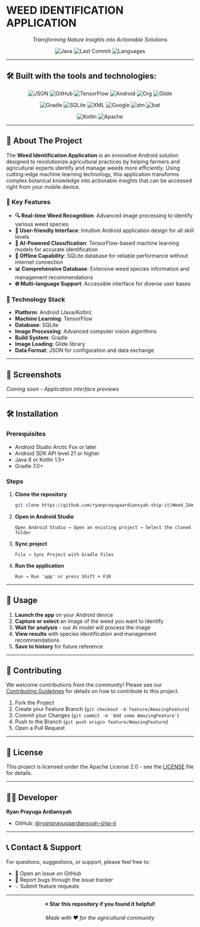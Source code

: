# WEED IDENTIFICATION APPLICATION

<div align="center">

*Transforming Nature Insights into Actionable Solutions*

![Java](https://img.shields.io/badge/java-100%25-blue?style=flat-square&logo=java)
![Last Commit](https://img.shields.io/badge/last_commit-today-green?style=flat-square)
![Languages](https://img.shields.io/badge/languages-1-lightgray?style=flat-square)

</div>

---

## 🛠️ Built with the tools and technologies:

<div align="center">

![JSON](https://img.shields.io/badge/JSON-000000?style=for-the-badge&logo=json&logoColor=white)
![GitHub](https://img.shields.io/badge/GitHub-181717?style=for-the-badge&logo=github&logoColor=white)
![TensorFlow](https://img.shields.io/badge/TensorFlow-FF6F00?style=for-the-badge&logo=tensorflow&logoColor=white)
![Android](https://img.shields.io/badge/Android-3DDC84?style=for-the-badge&logo=android&logoColor=white)
![Org](https://img.shields.io/badge/Org_Mode-77AA99?style=for-the-badge&logo=org&logoColor=white)
![Glide](https://img.shields.io/badge/Glide-4285F4?style=for-the-badge&logo=google&logoColor=white)

![Gradle](https://img.shields.io/badge/Gradle-02303A?style=for-the-badge&logo=gradle&logoColor=white)
![SQLite](https://img.shields.io/badge/SQLite-003B57?style=for-the-badge&logo=sqlite&logoColor=white)
![XML](https://img.shields.io/badge/XML-FF6600?style=for-the-badge&logo=xml&logoColor=white)
![Google](https://img.shields.io/badge/Google-4285F4?style=for-the-badge&logo=google&logoColor=white)
![dm](https://img.shields.io/badge/dm-2E8B57?style=for-the-badge)
![bat](https://img.shields.io/badge/bat-1E1E1E?style=for-the-badge)

![Kotlin](https://img.shields.io/badge/Kotlin-0095D5?style=for-the-badge&logo=kotlin&logoColor=white)
![Apache](https://img.shields.io/badge/Apache-D22128?style=for-the-badge&logo=apache&logoColor=white)

</div>

---

## 🌱 About The Project

The **Weed Identification Application** is an innovative Android solution designed to revolutionize agricultural practices by helping farmers and agricultural experts identify and manage weeds more efficiently. Using cutting-edge machine learning technology, this application transforms complex botanical knowledge into actionable insights that can be accessed right from your mobile device.

### 🎯 Key Features

- **🔍 Real-time Weed Recognition**: Advanced image processing to identify various weed species
- **📱 User-friendly Interface**: Intuitive Android application design for all skill levels  
- **🤖 AI-Powered Classification**: TensorFlow-based machine learning models for accurate identification
- **💾 Offline Capability**: SQLite database for reliable performance without internet connection
- **📊 Comprehensive Database**: Extensive weed species information and management recommendations
- **🌐 Multi-language Support**: Accessible interface for diverse user bases

### 🚀 Technology Stack

- **Platform**: Android (Java/Kotlin)
- **Machine Learning**: TensorFlow
- **Database**: SQLite  
- **Image Processing**: Advanced computer vision algorithms
- **Build System**: Gradle
- **Image Loading**: Glide library
- **Data Format**: JSON for configuration and data exchange

---

## 📸 Screenshots

*Coming soon - Application interface previews*

---

## 🛠️ Installation

### Prerequisites

- Android Studio Arctic Fox or later
- Android SDK API level 21 or higher
- Java 8 or Kotlin 1.5+
- Gradle 7.0+

### Steps

1. **Clone the repository**
   ```bash
   git clone https://github.com/ryanprayugaardiansyah-ship-it/Weed_Identification_Application.git
   ```

2. **Open in Android Studio**
   ```
   Open Android Studio → Open an existing project → Select the cloned folder
   ```

3. **Sync project**
   ```
   File → Sync Project with Gradle Files
   ```

4. **Run the application**
   ```
   Run → Run 'app' or press Shift + F10
   ```

---

## 📱 Usage

1. **Launch the app** on your Android device
2. **Capture or select** an image of the weed you want to identify
3. **Wait for analysis** - our AI model will process the image
4. **View results** with species identification and management recommendations
5. **Save to history** for future reference

---

## 🤝 Contributing

We welcome contributions from the community! Please see our [Contributing Guidelines](CONTRIBUTING.md) for details on how to contribute to this project.

1. Fork the Project
2. Create your Feature Branch (`git checkout -b feature/AmazingFeature`)
3. Commit your Changes (`git commit -m 'Add some AmazingFeature'`)
4. Push to the Branch (`git push origin feature/AmazingFeature`)
5. Open a Pull Request

---

## 📄 License

This project is licensed under the Apache License 2.0 - see the [LICENSE](LICENSE) file for details.

---

## 👨‍💻 Developer

**Ryan Prayuga Ardiansyah**
- GitHub: [@ryanprayugaardiansyah-ship-it](https://github.com/ryanprayugaardiansyah-ship-it)

---

## 📞 Contact & Support

For questions, suggestions, or support, please feel free to:
- 📧 Open an issue on GitHub
- 🐛 Report bugs through the issue tracker
- 💡 Submit feature requests

---

<div align="center">

**⭐ Star this repository if you found it helpful!**

*Made with ❤️ for the agricultural community*

</div>
